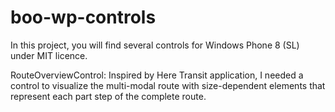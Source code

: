boo-wp-controls
===============
In this project, you will find several controls for Windows Phone 8 (SL) under MIT licence.

RouteOverviewControl: 
Inspired by Here Transit application, I needed a control to visualize the multi-modal route with size-dependent elements that represent each part step of the complete route.

